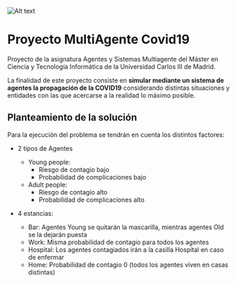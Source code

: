 ![Alt text](https://ichef.bbci.co.uk/news/800/cpsprodpb/FBA1/production/_111471446_virus.jpg "Proyecto Multiagente Covid19") 

# Proyecto MultiAgente Covid19

Proyecto de la asignatura Agentes y Sistemas Multiagente del Máster en
Ciencia y Tecnología Informática de la Universidad Carlos III de Madrid.

La finalidad de este proyecto consiste en **simular mediante un sistema de
agentes la propagación de la COVID19** considerando distintas situaciones
y entidades con las que acercarse a la realidad lo máximo posible.

## Planteamiento de la solución

Para la ejecución del problema se tendrán en cuenta los distintos factores:

* 2 tipos de Agentes
    * Young people:
        * Riesgo de contagio bajo
        * Probabilidad de complicaciones bajo
    * Adult people:
        * Riesgo de contagio alto
        * Probabilidad de complicaciones alto

* 4 estancias:
    * Bar: Agentes Young se quitarán la mascarilla, mientras agentes Old se la dejarán puesta
    * Work: Misma probabilidad de contagio para todos los agentes
    * Hospital: Los agentes contagiados irán a la casilla Hospital en caso de enfermar
    * Home: Probabilidad de contagio 0 (todos los agentes viven en casas distintas)


